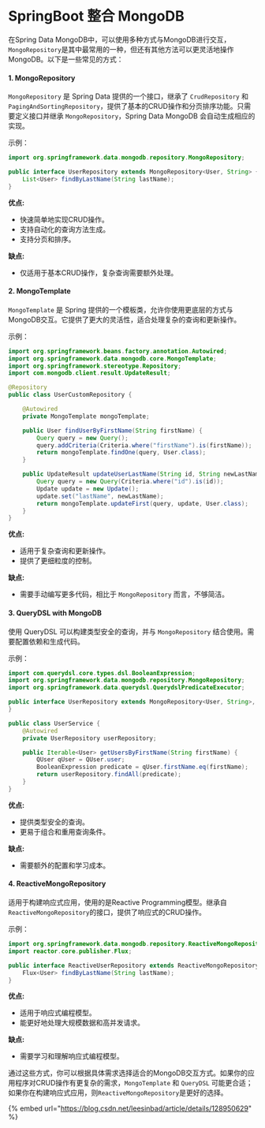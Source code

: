 # SpringBoot 整合 MongoDB

在Spring Data MongoDB中，可以使用多种方式与MongoDB进行交互，`MongoRepository`是其中最常用的一种，但还有其他方法可以更灵活地操作MongoDB。以下是一些常见的方式：

#### 1. **MongoRepository**

`MongoRepository` 是 Spring Data 提供的一个接口，继承了 `CrudRepository` 和 `PagingAndSortingRepository`，提供了基本的CRUD操作和分页排序功能。只需要定义接口并继承 `MongoRepository`，Spring Data MongoDB 会自动生成相应的实现。

示例：

```java
import org.springframework.data.mongodb.repository.MongoRepository;

public interface UserRepository extends MongoRepository<User, String> {
    List<User> findByLastName(String lastName);
}
```

**优点:**

* 快速简单地实现CRUD操作。
* 支持自动化的查询方法生成。
* 支持分页和排序。

**缺点:**

* 仅适用于基本CRUD操作，复杂查询需要额外处理。

#### 2. **MongoTemplate**

`MongoTemplate` 是 Spring 提供的一个模板类，允许你使用更底层的方式与MongoDB交互。它提供了更大的灵活性，适合处理复杂的查询和更新操作。

示例：

```java
import org.springframework.beans.factory.annotation.Autowired;
import org.springframework.data.mongodb.core.MongoTemplate;
import org.springframework.stereotype.Repository;
import com.mongodb.client.result.UpdateResult;

@Repository
public class UserCustomRepository {

    @Autowired
    private MongoTemplate mongoTemplate;

    public User findUserByFirstName(String firstName) {
        Query query = new Query();
        query.addCriteria(Criteria.where("firstName").is(firstName));
        return mongoTemplate.findOne(query, User.class);
    }

    public UpdateResult updateUserLastName(String id, String newLastName) {
        Query query = new Query(Criteria.where("id").is(id));
        Update update = new Update();
        update.set("lastName", newLastName);
        return mongoTemplate.updateFirst(query, update, User.class);
    }
}
```

**优点:**

* 适用于复杂查询和更新操作。
* 提供了更细粒度的控制。

**缺点:**

* 需要手动编写更多代码，相比于 `MongoRepository` 而言，不够简洁。

#### 3. **QueryDSL with MongoDB**

使用 QueryDSL 可以构建类型安全的查询，并与 `MongoRepository` 结合使用。需要配置依赖和生成代码。

示例：

```java
import com.querydsl.core.types.dsl.BooleanExpression;
import org.springframework.data.mongodb.repository.MongoRepository;
import org.springframework.data.querydsl.QuerydslPredicateExecutor;

public interface UserRepository extends MongoRepository<User, String>, QuerydslPredicateExecutor<User> {
}

public class UserService {
    @Autowired
    private UserRepository userRepository;

    public Iterable<User> getUsersByFirstName(String firstName) {
        QUser qUser = QUser.user;
        BooleanExpression predicate = qUser.firstName.eq(firstName);
        return userRepository.findAll(predicate);
    }
}
```

**优点:**

* 提供类型安全的查询。
* 更易于组合和重用查询条件。

**缺点:**

* 需要额外的配置和学习成本。

#### 4. **ReactiveMongoRepository**

适用于构建响应式应用，使用的是Reactive Programming模型。继承自`ReactiveMongoRepository`的接口，提供了响应式的CRUD操作。

示例：

```java
import org.springframework.data.mongodb.repository.ReactiveMongoRepository;
import reactor.core.publisher.Flux;

public interface ReactiveUserRepository extends ReactiveMongoRepository<User, String> {
    Flux<User> findByLastName(String lastName);
}
```

**优点:**

* 适用于响应式编程模型。
* 能更好地处理大规模数据和高并发请求。

**缺点:**

* 需要学习和理解响应式编程模型。

通过这些方式，你可以根据具体需求选择适合的MongoDB交互方式。如果你的应用程序对CRUD操作有更复杂的需求，`MongoTemplate` 和 `QueryDSL` 可能更合适；如果你在构建响应式应用，则`ReactiveMongoRepository`是更好的选择。



{% embed url="https://blog.csdn.net/leesinbad/article/details/128950629" %}
